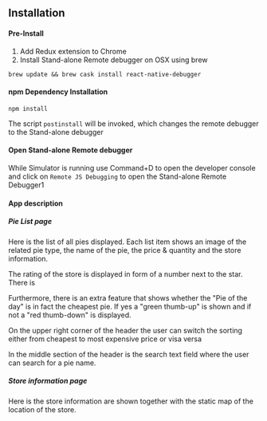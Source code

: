 ## Installation

#### Pre-Install

1. Add Redux extension to Chrome
2. Install Stand-alone Remote debugger on OSX using brew

```
brew update && brew cask install react-native-debugger

```

#### npm Dependency Installation

```
npm install
```
The script `postinstall` will be invoked, which changes the remote debugger to the Stand-alone debugger

#### Open Stand-alone Remote debugger

 While Simulator is running use Command+D to open the developer console and click on `Remote JS Debugging` to open the Stand-alone Remote Debugger1

#### App description

##### Pie List page

Here is the list of all pies displayed. Each list item shows an image of the related pie type, the name of the pie, the price & quantity and the store information.

The rating of the store is displayed in form of a number next to the star. There is

Furthermore, there is an extra feature that shows whether the "Pie of the day" is in fact the cheapest pie. If yes a "green thumb-up" is shown and if not a "red thumb-down" is displayed.

On the upper right corner of the header the user can switch the sorting either from cheapest to most expensive price or visa versa

In the middle section of the header is the search text field where the user can search for a pie name.

##### Store information page

Here is the store information are shown together with the static map of the location of the store.

